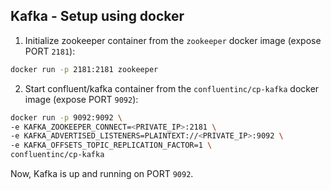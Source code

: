 ## Kafka - Setup using docker

1. Initialize zookeeper container from the `zookeeper` docker image (expose PORT `2181`):
```bash
docker run -p 2181:2181 zookeeper
```

2. Start confluent/kafka container from the `confluentinc/cp-kafka` docker image (expose PORT `9092`):
```bash
docker run -p 9092:9092 \
-e KAFKA_ZOOKEEPER_CONNECT=<PRIVATE_IP>:2181 \
-e KAFKA_ADVERTISED_LISTENERS=PLAINTEXT://<PRIVATE_IP>:9092 \
-e KAFKA_OFFSETS_TOPIC_REPLICATION_FACTOR=1 \
confluentinc/cp-kafka
```

Now, Kafka is up and running on PORT `9092`.
